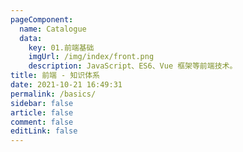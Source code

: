 ```yaml
---
pageComponent: 
  name: Catalogue
  data: 
    key: 01.前端基础
    imgUrl: /img/index/front.png
    description: JavaScript、ES6、Vue 框架等前端技术。
title: 前端 - 知识体系
date: 2021-10-21 16:49:31
permalink: /basics/
sidebar: false
article: false
comment: false
editLink: false
---
```


